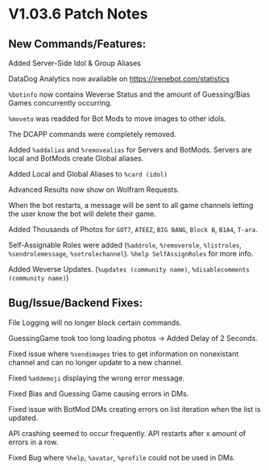 # **V1.03.6 Patch Notes**  

## **New Commands/Features:**  
Added Server-Side Idol & Group Aliases  

DataDog Analytics now available on https://irenebot.com/statistics  

`%botinfo` now contains Weverse Status and the amount of Guessing/Bias Games concurrently occurring.  

`%moveto` was readded for Bot Mods to move images to other idols.  

The DCAPP commands were completely removed.  

Added `%addalias` and `%removealias` for Servers and BotMods. Servers are local and BotMods create Global aliases.  

Added Local and Global Aliases to `%card (idol)`  

Advanced Results now show on Wolfram Requests.  

When the bot restarts, a message will be sent to all game channels letting the user know the bot will delete their game.  

Added Thousands of Photos for `GOT7`, `ATEEZ`, `BIG BANG`, `Block B`, `B1A4`, `T-ara`.  

Self-Assignable Roles were added (`%addrole`, `%removerole`, `%listroles`, `%sendrolemessage`, `%setrolechannel`). `%help SelfAssignRoles` for more info.  

Added Weverse Updates. (`%updates (community name)`, `%disablecomments (community name)`)  


## **Bug/Issue/Backend Fixes:**  
File Logging will no longer block certain commands.  

GuessingGame took too long loading photos -> Added Delay of 2 Seconds.  

Fixed issue where `%sendimages` tries to get information on nonexistant channel and can no longer update to a new channel.  

Fixed `%addemoji` displaying the wrong error message.  

Fixed Bias and Guessing Game causing errors in DMs.  

Fixed issue with BotMod DMs creating errors on list iteration when the list is updated.  

API crashing seemed to occur frequently. API restarts after x amount of errors in a row.  

Fixed Bug where `%help`, `%avatar`, `%profile` could not be used in DMs.  



